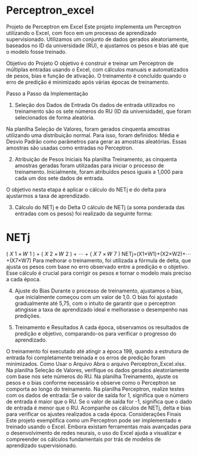 # Perceptron_excel

Projeto de Perceptron em Excel
Este projeto implementa um Perceptron utilizando o Excel, com foco em um processo de aprendizado supervisionado. Utilizamos um conjunto de dados gerados aleatoriamente, baseados no ID da universidade (RU), e ajustamos os pesos e bias até que o modelo fosse treinado.

Objetivo do Projeto
O objetivo é construir e treinar um Perceptron de múltiplas entradas usando o Excel, com cálculos manuais e automatizados de pesos, bias e função de ativação. O treinamento é concluído quando o erro de predição é minimizado após várias épocas de treinamento.

Passo a Passo da Implementação
1. Seleção dos Dados de Entrada
Os dados de entrada utilizados no treinamento são os sete números do RU (ID da universidade), que foram selecionados de forma aleatória.

Na planilha Seleção de Valores, foram gerados cinquenta amostras utilizando uma distribuição normal. Para isso, foram definidos:
Média e Desvio Padrão como parâmetros para gerar as amostras aleatórias.
Essas amostras são usadas como entradas no Perceptron.

2. Atribuição de Pesos Iniciais
Na planilha Treinamento, as cinquenta amostras geradas foram utilizadas para iniciar o processo de treinamento. Inicialmente, foram atribuídos pesos iguais a 1,000 para cada um dos sete dados de entrada.

O objetivo nesta etapa é aplicar o cálculo do NETj e do delta para ajustarmos a taxa de aprendizado.

3. Cálculo do NETj e do Delta
O cálculo de NETj (a soma ponderada das entradas com os pesos) foi realizado da seguinte forma:

NETj
=
(
𝑋
1
×
𝑊
1
)
+
(
𝑋
2
×
𝑊
2
)
+
⋯
+
(
𝑋
7
×
𝑊
7
)
NETj=(X1×W1)+(X2×W2)+⋯+(X7×W7)
Para melhorar o treinamento, foi utilizada a fórmula de delta, que ajusta os pesos com base no erro observado entre a predição e o objetivo. Esse cálculo é crucial para corrigir os pesos e tornar o modelo mais preciso a cada época.

4. Ajuste do Bias
Durante o processo de treinamento, ajustamos o bias, que inicialmente começou com um valor de 1,0. O bias foi ajustado gradualmente até 5,75, com o intuito de garantir que o perceptron atingisse a taxa de aprendizado ideal e melhorasse o desempenho nas predições.

5. Treinamento e Resultados
A cada época, observamos os resultados de predição e objetivo, comparando-os para verificar o progresso do aprendizado.

O treinamento foi executado até atingir a época 199, quando a estrutura de entrada foi completamente treinada e os erros de predição foram minimizados.
Como Usar o Arquivo
Abra o arquivo Perceptron_Excel.xlsx.
Na planilha Seleção de Valores, verifique os dados gerados aleatoriamente com base nos sete números do RU.
Na planilha Treinamento, ajuste os pesos e o bias conforme necessário e observe como o Perceptron se comporta ao longo do treinamento.
Na planilha Perceptron, realize testes com os dados de entrada:
Se o valor de saída for 1, significa que o número de entrada é maior que o RU.
Se o valor de saída for -1, significa que o dado de entrada é menor que o RU.
Acompanhe os cálculos de NETj, delta e bias para verificar os ajustes realizados a cada época.
Considerações Finais
Este projeto exemplifica como um Perceptron pode ser implementado e treinado usando o Excel. Embora existam ferramentas mais avançadas para o desenvolvimento de redes neurais, o uso do Excel ajuda a visualizar e compreender os cálculos fundamentais por trás de modelos de aprendizado supervisionado.
